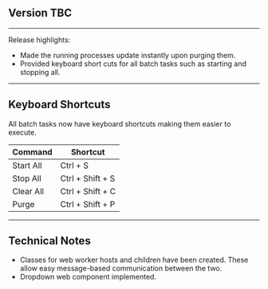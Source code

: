 ## Version **TBC**
---

Release highlights:

* Made the running processes update instantly upon purging them.
* Provided keyboard short cuts for all batch tasks such as starting and stopping all.

---

## Keyboard Shortcuts

All batch tasks now have keyboard shortcuts making them easier to execute.

| Command   | Shortcut         |
| --------- | ---------------- |
| Start All | Ctrl + S         |
| Stop All  | Ctrl + Shift + S |
| Clear All | Ctrl + Shift + C |
| Purge     | Ctrl + Shift + P |


---

## Technical Notes

* Classes for web worker hosts and children have been created. These allow easy message-based communication between the two.
* Dropdown web component implemented.